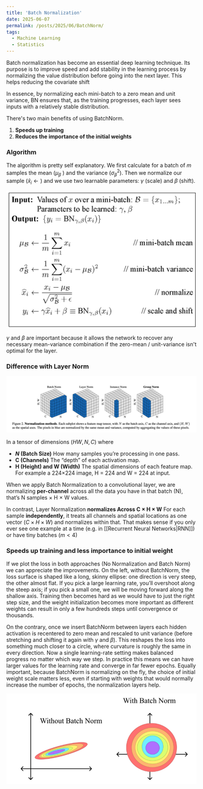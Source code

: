 ```yaml
---
title: 'Batch Normalization'
date: 2025-06-07
permalink: /posts/2025/06/BatchNorm/
tags: 
  - Machine Learning 
  - Statistics 
---
```


Batch normalization has become an essential deep learning technique. Its purpose is to improve speed and add stability in the learning process by normalizing the value distribution before going into the next layer. This helps reducing the covariate shift


In essence, by normalizing each mini-batch to a zero mean and unit variance, BN ensures that, as the training progresses, each layer sees inputs with a relatively stable distribution. 

There's two main benefits of using BatchNorm. 

1. **Speeds up training**
2. **Reduces the importance of the initial weights**

### Algorithm 

The algorithm is pretty self explanatory. We first calculate for a batch of $m$ samples the mean ($\mu_{\beta}$ ) and the variance ($\sigma_{\beta}^2$). Then we normalize our sample ($\hat x_i \leftarrow)$ and we use two learnable parameters: $\gamma$ (scale)  and $\beta$ (shift). 

![algorithm-1](/images/batchnorm-algo.png)



$\gamma$ and $\beta$ are important because it allows the network to recover any necessary mean-variance combination if the zero-mean / unit-variance isn't optimal for the layer. 

### Difference with Layer Norm


![alt text](/images/batchnrom.png)

In a tensor of dimensions ($HW, N, C$) where
- **$N$ (Batch Size)**  How many  samples you’re processing in one pass.
- **C (Channels)** The “depth” of each activation map.
- **H (Height) and W (Width)** The spatial dimensions of each feature map.  For example a  224×224 image, H = 224 and W = 224 at input.

When we apply Batch Normalization to a convolutional layer, we are normalizing **per-channel** across all the data you have in that batch (N), that’s N samples × H × W values.

In contrast, Layer Normalization **normalizes Across C × H × W**
For each sample **independently**, it treats all channels and spatial locations as one vector ($C × H × W$) and normalizes within that. That makes sense if you only ever see one example at a time (e.g. in [[Recurrent Neural Networks|RNN]]) or have tiny batches ($m< 4$)  


### Speeds up training and less importance to initial weight 
If we plot the loss in both approaches (No Normalization and Batch Norm) we can appreciate the improvements. On the left, without BatchNorm, the loss surface is shaped like a long, skinny ellipse: one direction is very steep, the other almost flat. If you pick a large learning rate, you’ll overshoot along the steep axis; if you pick a small one, we will be moving  forward along the shallow axis. Training then becomes hard as we would have to just the right step size, and the weight initialization becomes more important as different weights can result in only a few hundreds steps until convergence or thousands. 

On the contrary, once we insert BatchNorm between layers each hidden activation is recentered to zero mean and rescaled to unit variance (before stretching and shifting it again with $\gamma$ and $\beta$). This reshapes the loss into something much closer to a circle, where curvature is roughly the same in every direction. Now a single learning-rate setting makes balanced progress no matter which way we step. In practice this means we can have larger values for the learning rate and converge in far fewer epochs. Equally important, because BatchNorm is normalizing on the fly, the choice of initial weight scale matters less,  even if starting with weights that would normally increase the number of epochs, the normalization layers help.

![optimal-loss](/images/optimalloss.png)

